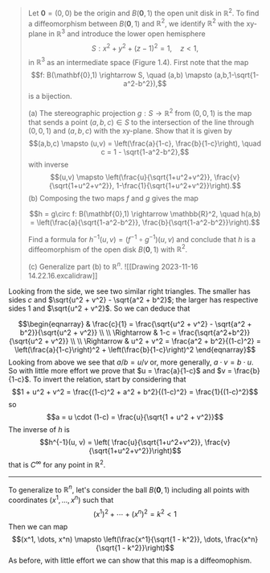 > Let $\mathbf{0} = (0,0)$ be the origin and $B(\mathbf{0},1)$ the open unit disk in $\mathbb{R}^2$. To find a diffeomorphism between $B(\mathbf{0},1)$ and $\mathbb{R}^2$, we identify $\mathbb{R}^2$ with the xy-plane in $\mathbb{R}^3$ and introduce the lower open hemisphere
> $$S: x^2 + y^2 + (z-1)^2 = 1, \quad z < 1,$$
> in $\mathbb{R}^3$ as an intermediate space (Figure 1.4). First note that the map
>$$f: B(\mathbf{0},1) \rightarrow S, \quad (a,b) \mapsto (a,b,1-\sqrt{1-a^2-b^2}),$$
> is a bijection.
> 
> (a) The stereographic projection $g: S \rightarrow \mathbb{R}^2$ from $(0,0,1)$ is the map that sends a point $(a,b,c) \in S$ to the intersection of the line through $(0,0,1)$ and $(a,b,c)$ with the xy-plane. Show that it is given by
> $$(a,b,c) \mapsto (u,v) = \left(\frac{a}{1-c}, \frac{b}{1-c}\right), \quad c = 1 - \sqrt{1-a^2-b^2},$$
> with inverse
> $$(u,v) \mapsto \left(\frac{u}{\sqrt{1+u^2+v^2}}, \frac{v}{\sqrt{1+u^2+v^2}}, 1-\frac{1}{\sqrt{1+u^2+v^2}}\right).$$
> (b) Composing the two maps $f$ and $g$ gives the map
> 
> $$h = g\circ f: B(\mathbf{0},1) \rightarrow \mathbb{R}^2, \quad h(a,b) = \left(\frac{a}{\sqrt{1-a^2-b^2}}, \frac{b}{\sqrt{1-a^2-b^2}}\right).$$
> 
> Find a formula for $h^{-1}(u,v) = (f^{-1} \circ g^{-1})(u,v)$ and conclude that $h$ is a diffeomorphism of the open disk $B(\mathbf{0},1)$ with $\mathbb{R}^2$.
> 
> (c) Generalize part (b) to $\mathbb{R}^n$.
![[Drawing 2023-11-16 14.22.16.excalidraw]]

Looking from the side, we see two similar right triangles. The smaller has sides $c$ and $\sqrt{u^2 + v^2} - \sqrt{a^2 + b^2}$; the larger has respective sides $1$ and $\sqrt{u^2 + v^2}$. So we can deduce that

$$\begin{eqnarray}
& \frac{c}{1} = \frac{\sqrt{u^2 + v^2} - \sqrt{a^2 + b^2}}{\sqrt{u^2 + v^2}} \\
\\
\Rightarrow & 1-c = \frac{\sqrt{a^2+b^2}}{\sqrt{u^2 + v^2}} \\
\\
\Rightarrow & u^2 + v^2 = \frac{a^2 + b^2}{(1-c)^2} = \left(\frac{a}{1-c}\right)^2 + \left(\frac{b}{1-c}\right)^2
\end{eqnarray}$$
Looking from above we see that $a/b = u/v$ or, more generally, $a \cdot v = b \cdot u$. So with little more effort we prove that $u = \frac{a}{1-c}$ and $v = \frac{b}{1-c}$. To invert the relation, start by considering that
$$1 + u^2 + v^2 = \frac{(1-c)^2 + a^2 + b^2}{(1-c)^2} = \frac{1}{(1-c)^2}$$
so 
$$a = u \cdot (1-c) = \frac{u}{\sqrt{1 + u^2 + v^2}}$$
The inverse of $h$ is 
$$h^{-1}(u, v) = \left( \frac{u}{\sqrt{1+u^2+v^2}}, \frac{v}{\sqrt{1+u^2+v^2}}\right)$$
that is $C^\infty$ for any point in $\mathbb R^2$.

---
To generalize to $\mathbb R^n$, let's consider the ball $B(\mathbf 0, 1)$ including all points with coordinates $(x^1, \dots, x^n)$ such that
$$\left(x^1\right)^2 + \cdots + \left(x^n\right)^2 = k^2 < 1$$
Then we can map
$$(x^1, \dots, x^n) \mapsto \left(\frac{x^1}{\sqrt{1 - k^2}}, \dots, \frac{x^n}{\sqrt{1 - k^2}}\right)$$
As before, with little effort we can show that this map is a diffeomophism.
